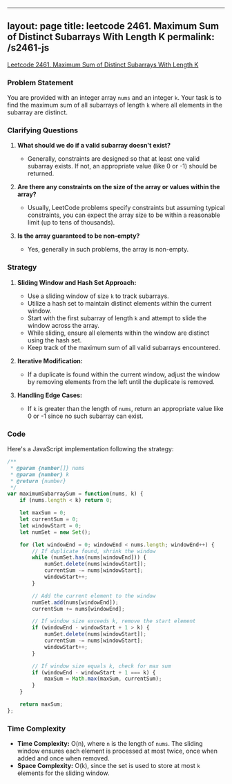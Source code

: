 
---
layout: page
title: leetcode 2461. Maximum Sum of Distinct Subarrays With Length K
permalink: /s2461-js
---
[Leetcode 2461. Maximum Sum of Distinct Subarrays With Length K](https://algoadvance.github.io/algoadvance/l2461)
### Problem Statement

You are provided with an integer array `nums` and an integer `k`. Your task is to find the maximum sum of all subarrays of length `k` where all elements in the subarray are distinct.

### Clarifying Questions

1. **What should we do if a valid subarray doesn't exist?** 
   - Generally, constraints are designed so that at least one valid subarray exists. If not, an appropriate value (like 0 or -1) should be returned.
   
2. **Are there any constraints on the size of the array or values within the array?**
   - Usually, LeetCode problems specify constraints but assuming typical constraints, you can expect the array size to be within a reasonable limit (up to tens of thousands).

3. **Is the array guaranteed to be non-empty?**
   - Yes, generally in such problems, the array is non-empty.

### Strategy

1. **Sliding Window and Hash Set Approach:**
   - Use a sliding window of size `k` to track subarrays.
   - Utilize a hash set to maintain distinct elements within the current window.
   - Start with the first subarray of length `k` and attempt to slide the window across the array.
   - While sliding, ensure all elements within the window are distinct using the hash set.
   - Keep track of the maximum sum of all valid subarrays encountered.

2. **Iterative Modification:**
   - If a duplicate is found within the current window, adjust the window by removing elements from the left until the duplicate is removed.

3. **Handling Edge Cases:** 
   - If `k` is greater than the length of `nums`, return an appropriate value like 0 or -1 since no such subarray can exist.

### Code

Here's a JavaScript implementation following the strategy:

```javascript
/**
 * @param {number[]} nums
 * @param {number} k
 * @return {number}
 */
var maximumSubarraySum = function(nums, k) {
    if (nums.length < k) return 0;

    let maxSum = 0;
    let currentSum = 0;
    let windowStart = 0;
    let numSet = new Set();

    for (let windowEnd = 0; windowEnd < nums.length; windowEnd++) {
        // If duplicate found, shrink the window
        while (numSet.has(nums[windowEnd])) {
            numSet.delete(nums[windowStart]);
            currentSum -= nums[windowStart];
            windowStart++;
        }

        // Add the current element to the window
        numSet.add(nums[windowEnd]);
        currentSum += nums[windowEnd];

        // If window size exceeds k, remove the start element
        if (windowEnd - windowStart + 1 > k) {
            numSet.delete(nums[windowStart]);
            currentSum -= nums[windowStart];
            windowStart++;
        }

        // If window size equals k, check for max sum
        if (windowEnd - windowStart + 1 === k) {
            maxSum = Math.max(maxSum, currentSum);
        }
    }

    return maxSum;
};
```

### Time Complexity

- **Time Complexity:** O(n), where `n` is the length of `nums`. The sliding window ensures each element is processed at most twice, once when added and once when removed.
- **Space Complexity:** O(k), since the set is used to store at most `k` elements for the sliding window.